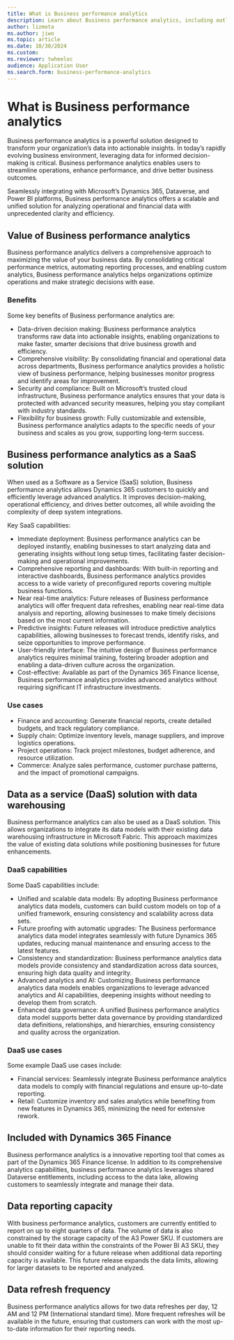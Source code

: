 ```yaml
---
title: What is Business performance analytics
description: Learn about Business performance analytics, including outlines on turning data into action to improve business performance.
author: lizmota
ms.author: jiwo
ms.topic: article
ms.date: 10/30/2024
ms.custom:
ms.reviewer: twheeloc 
audience: Application User
ms.search.form: business-performance-analytics
---
```


# What is Business performance analytics

Business performance analytics is a powerful solution designed to transform your organization’s data into actionable insights. In today’s rapidly evolving business environment, leveraging data for informed decision-making is critical. Business performance analytics enables users to streamline operations, enhance performance, and drive better business outcomes.

Seamlessly integrating with Microsoft’s Dynamics 365, Dataverse, and Power BI platforms, Business performance analytics offers a scalable and unified solution for analyzing operational and financial data with unprecedented clarity and efficiency.

## Value of Business performance analytics
Business performance analytics delivers a comprehensive approach to maximizing the value of your business data. By consolidating critical performance metrics, automating reporting processes, and enabling custom analytics, Business performance analytics helps organizations optimize operations and make strategic decisions with ease.

### Benefits

Some key benefits of Business performance analytics are:
 - Data-driven decision making: Business performance analytics transforms raw data into actionable insights, enabling organizations to make faster, smarter decisions that drive business growth and efficiency.
 - Comprehensive visibility: By consolidating financial and operational data across departments, Business performance analytics provides a holistic view of business performance, helping businesses monitor progress and identify areas for improvement.
 - Security and compliance: Built on Microsoft’s trusted cloud infrastructure, Business performance analytics ensures that your data is protected with advanced security measures, helping you stay compliant with industry standards.
 - Flexibility for business growth: Fully customizable and extensible, Business performance analytics adapts to the specific needs of your business and scales as you grow, supporting long-term success.

## Business performance analytics as a SaaS solution

When used as a Software as a Service (SaaS) solution, Business performance analytics allows Dynamics 365 customers to quickly and efficiently leverage advanced analytics. It improves decision-making, operational efficiency, and drives better outcomes, all while avoiding the complexity of deep system integrations.

Key SaaS capabilities:
 - Immediate deployment: Business performance analytics can be deployed instantly, enabling businesses to start analyzing data and generating insights without long setup times, facilitating faster decision-making and operational improvements.
 - Comprehensive reporting and dashboards: With built-in reporting and interactive dashboards, Business performance analytics provides access to a wide variety of preconfigured reports covering multiple business functions.
 - Near real-time analytics: Future releases of Business performance analytics will offer frequent data refreshes, enabling near real-time data analysis and reporting, allowing businesses to make timely decisions based on the most current information.
 - Predictive insights: Future releases will introduce predictive analytics capabilities, allowing businesses to forecast trends, identify risks, and seize opportunities to improve performance.
 - User-friendly interface: The intuitive design of Business performance analytics requires minimal training, fostering broader adoption and enabling a data-driven culture across the organization.
 - Cost-effective: Available as part of the Dynamics 365 Finance license, Business performance analytics provides advanced analytics without requiring significant IT infrastructure investments.

### Use cases
 - Finance and accounting: Generate financial reports, create detailed budgets, and track regulatory compliance.
 - Supply chain: Optimize inventory levels, manage suppliers, and improve logistics operations.
 - Project operations: Track project milestones, budget adherence, and resource utilization.
 - Commerce: Analyze sales performance, customer purchase patterns, and the impact of promotional campaigns.

## Data as a service (DaaS) solution with data warehousing
Business performance analytics can also be used as a DaaS solution. This allows organizations to integrate its data models with their existing data warehousing infrastructure in Microsoft Fabric. This approach maximizes the value of existing data solutions while positioning businesses for future enhancements.

### DaaS capabilities
Some DaaS capabilities include:
 - Unified and scalable data models: By adopting Business performance analytics data models, customers can build custom models on top of a unified framework, ensuring consistency and scalability across data sets.
 - Future proofing with automatic upgrades: The Business performance analytics data model integrates seamlessly with future Dynamics 365 updates, reducing manual maintenance and ensuring access to the latest features.
 - Consistency and standardization: Business performance analytics data models provide consistency and standardization across data sources, ensuring high data quality and integrity.
 - Advanced analytics and AI: Customizing Business performance analytics data models enables organizations to leverage advanced analytics and AI capabilities, deepening insights without needing to develop them from scratch.
 - Enhanced data governance: A unified Business performance analytics data model supports better data governance by providing standardized data definitions, relationships, and hierarchies, ensuring consistency and quality across the organization.

### DaaS use cases

Some example DaaS use cases include:
 - Financial services: Seamlessly integrate Business performance analytics data models to comply with financial regulations and ensure up-to-date reporting.
 - Retail: Customize inventory and sales analytics while benefiting from new features in Dynamics 365, minimizing the need for extensive rework.

## Included with Dynamics 365 Finance
Business performance analytics is a innovative reporting tool that comes as part of the Dynamics 365 Finance license. In addition to its comprehensive analytics capabilities, business performance analytics leverages shared Dataverse entitlements, including access to the data lake, allowing customers to seamlessly integrate and manage their data.

## Data reporting capacity
With business performance analytics, customers are currently entitled to report on up to eight quarters of data. The volume of data is also constrained by the storage capacity of the A3 Power SKU. If customers are unable to fit their data within the constraints of the Power BI A3 SKU, they should consider waiting for a future release when additional data reporting capacity is available. This future release expands the data limits, allowing for larger datasets to be reported and analyzed.

## Data refresh frequency
Business performance analytics allows for two data refreshes per day, 12 AM and 12 PM (International standard time). More frequent refreshes will be available in the future, ensuring that customers can work with the most up-to-date information for their reporting needs.




